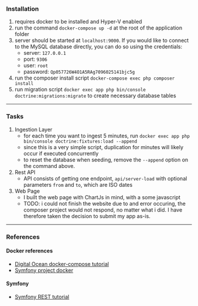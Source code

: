 ### Installation
 1. requires docker to be installed and Hyper-V enabled
 2. run the command `docker-compose up -d` at the root of the application folder
 3. server should be started at `localhost:9000`. If you would like to connect to the MySQL database directly, you can do so
 using the credentials: 
    - server:  `127.0.0.1`
    - port:  `9306`
    - user:  `root`
    - password: `Qp057726W4O1A5RAg7096025141bjc5g`
 4. run the composer install script `docker-compose exec php composer install`
 4. run migration script `docker exec app php bin/console doctrine:migrations:migrate` to create necessary database tables

________________________

### Tasks
 1. Ingestion Layer
    - for each time you want to ingest 5 minutes, run `docker exec app php bin/console doctrine:fixtures:load --append`
    - since this is a very simple script, duplication for minutes will likely occur if executed concurrently
    - to reset the database when seeding, remove the `--append` option on the command above.
 2. Rest API
    - API consists of getting one endpoint, `api/server-load` with optional parameters `from` and `to`, which are ISO dates
 3. Web Page
    - I built the web page with ChartJs in mind, with a some javascript
    - TODO: i could not finish the website due to and error occuring, the composer project would not respond, 
    no matter what i did. I have therefore taken the decision to submit my app as-is.
 

________________________

### References

#### Docker references
 - [Digital Ocean docker-compose tutorial][1]
 - [Symfony project docker][2]

#### Symfony
 - [Symfony REST tutorial][3]


[1]: https://www.digitalocean.com/community/tutorials/how-to-set-up-laravel-nginx-and-mysql-with-docker-compose
[2]: https://knplabs.com/en/blog/how-to-dockerise-a-symfony-4-project
[3]: https://medium.com/q-software/symfony-5-the-rest-the-crud-and-the-swag-7430cb84cd5
